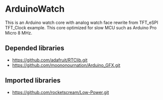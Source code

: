 # ArduinoWatch
This is an Arduino watch core with analog watch face rewrite from TFT_eSPI TFT_Clock example.
This core optimized for slow MCU such as Arduino Pro Micro 8 MHz.

## Depended libraries
- https://github.com/adafruit/RTClib.git
- https://github.com/moononournation/Arduino_GFX.git

## Imported libraries
- https://github.com/rocketscream/Low-Power.git